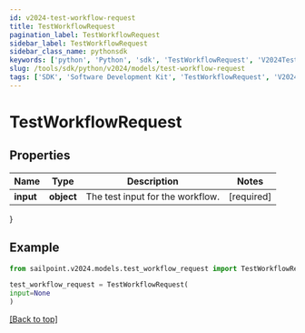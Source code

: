 ```yaml
---
id: v2024-test-workflow-request
title: TestWorkflowRequest
pagination_label: TestWorkflowRequest
sidebar_label: TestWorkflowRequest
sidebar_class_name: pythonsdk
keywords: ['python', 'Python', 'sdk', 'TestWorkflowRequest', 'V2024TestWorkflowRequest'] 
slug: /tools/sdk/python/v2024/models/test-workflow-request
tags: ['SDK', 'Software Development Kit', 'TestWorkflowRequest', 'V2024TestWorkflowRequest']
---
```


# TestWorkflowRequest


## Properties

Name | Type | Description | Notes
------------ | ------------- | ------------- | -------------
**input** | **object** | The test input for the workflow. | [required]
}

## Example

```python
from sailpoint.v2024.models.test_workflow_request import TestWorkflowRequest

test_workflow_request = TestWorkflowRequest(
input=None
)

```
[[Back to top]](#) 

